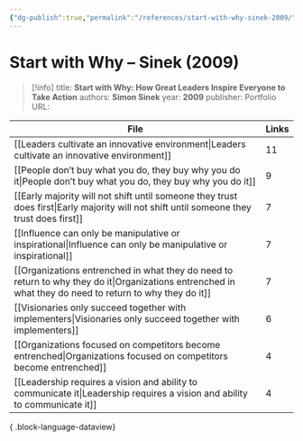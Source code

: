 ```yaml
---
{"dg-publish":true,"permalink":"/references/start-with-why-sinek-2009/"}
---
```



# Start with Why – Sinek (2009)

> [!info]
> title: **Start with Why: How Great Leaders Inspire Everyone to Take Action**
> authors: **Simon Sinek**
> year: **2009**
> publisher: Portfolio
> URL: 



| File                                                                                                                                                        | Links |
| ----------------------------------------------------------------------------------------------------------------------------------------------------------- | ----- |
| [[Leaders cultivate an innovative environment\|Leaders cultivate an innovative environment]]                                                             | 11    |
| [[People don’t buy what you do, they buy why you do it\|People don’t buy what you do, they buy why you do it]]                                           | 9     |
| [[Early majority will not shift until someone they trust does first\|Early majority will not shift until someone they trust does first]]                 | 7     |
| [[Influence can only be manipulative or inspirational\|Influence can only be manipulative or inspirational]]                                             | 7     |
| [[Organizations entrenched in what they do need to return to why they do it\|Organizations entrenched in what they do need to return to why they do it]] | 7     |
| [[Visionaries only succeed together with implementers\|Visionaries only succeed together with implementers]]                                             | 6     |
| [[Organizations focused on competitors become entrenched\|Organizations focused on competitors become entrenched]]                                       | 4     |
| [[Leadership requires a vision and ability to communicate it\|Leadership requires a vision and ability to communicate it]]                               | 4     |

{ .block-language-dataview}
